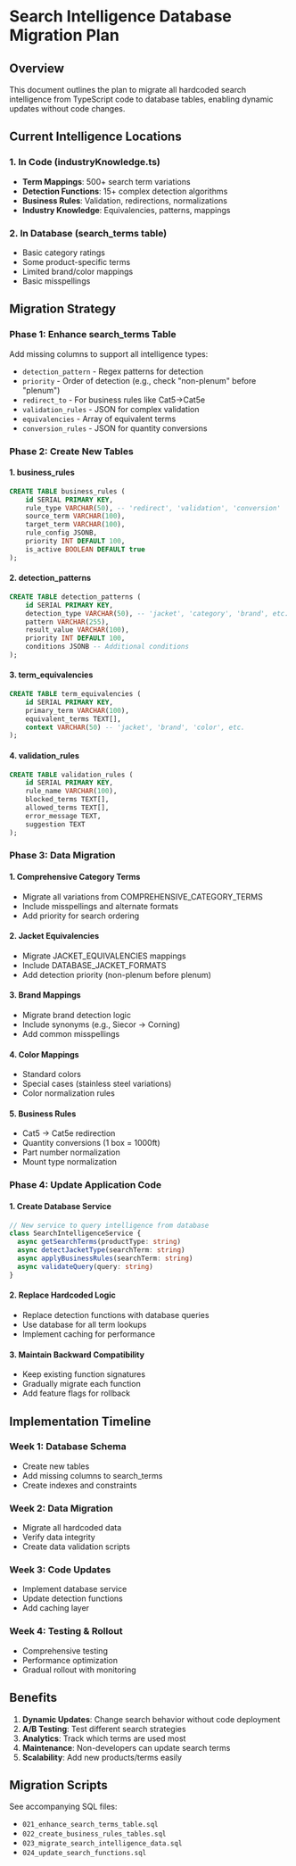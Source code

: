 # Search Intelligence Database Migration Plan

## Overview
This document outlines the plan to migrate all hardcoded search intelligence from TypeScript code to database tables, enabling dynamic updates without code changes.

## Current Intelligence Locations

### 1. In Code (industryKnowledge.ts)
- **Term Mappings**: 500+ search term variations
- **Detection Functions**: 15+ complex detection algorithms
- **Business Rules**: Validation, redirections, normalizations
- **Industry Knowledge**: Equivalencies, patterns, mappings

### 2. In Database (search_terms table)
- Basic category ratings
- Some product-specific terms
- Limited brand/color mappings
- Basic misspellings

## Migration Strategy

### Phase 1: Enhance search_terms Table
Add missing columns to support all intelligence types:
- `detection_pattern` - Regex patterns for detection
- `priority` - Order of detection (e.g., check "non-plenum" before "plenum")
- `redirect_to` - For business rules like Cat5→Cat5e
- `validation_rules` - JSON for complex validation
- `equivalencies` - Array of equivalent terms
- `conversion_rules` - JSON for quantity conversions

### Phase 2: Create New Tables

#### 1. business_rules
```sql
CREATE TABLE business_rules (
    id SERIAL PRIMARY KEY,
    rule_type VARCHAR(50), -- 'redirect', 'validation', 'conversion'
    source_term VARCHAR(100),
    target_term VARCHAR(100),
    rule_config JSONB,
    priority INT DEFAULT 100,
    is_active BOOLEAN DEFAULT true
);
```

#### 2. detection_patterns
```sql
CREATE TABLE detection_patterns (
    id SERIAL PRIMARY KEY,
    detection_type VARCHAR(50), -- 'jacket', 'category', 'brand', etc.
    pattern VARCHAR(255),
    result_value VARCHAR(100),
    priority INT DEFAULT 100,
    conditions JSONB -- Additional conditions
);
```

#### 3. term_equivalencies
```sql
CREATE TABLE term_equivalencies (
    id SERIAL PRIMARY KEY,
    primary_term VARCHAR(100),
    equivalent_terms TEXT[],
    context VARCHAR(50) -- 'jacket', 'brand', 'color', etc.
);
```

#### 4. validation_rules
```sql
CREATE TABLE validation_rules (
    id SERIAL PRIMARY KEY,
    rule_name VARCHAR(100),
    blocked_terms TEXT[],
    allowed_terms TEXT[],
    error_message TEXT,
    suggestion TEXT
);
```

### Phase 3: Data Migration

#### 1. Comprehensive Category Terms
- Migrate all variations from COMPREHENSIVE_CATEGORY_TERMS
- Include misspellings and alternate formats
- Add priority for search ordering

#### 2. Jacket Equivalencies
- Migrate JACKET_EQUIVALENCIES mappings
- Include DATABASE_JACKET_FORMATS
- Add detection priority (non-plenum before plenum)

#### 3. Brand Mappings
- Migrate brand detection logic
- Include synonyms (e.g., Siecor → Corning)
- Add common misspellings

#### 4. Color Mappings
- Standard colors
- Special cases (stainless steel variations)
- Color normalization rules

#### 5. Business Rules
- Cat5 → Cat5e redirection
- Quantity conversions (1 box = 1000ft)
- Part number normalization
- Mount type normalization

### Phase 4: Update Application Code

#### 1. Create Database Service
```typescript
// New service to query intelligence from database
class SearchIntelligenceService {
  async getSearchTerms(productType: string)
  async detectJacketType(searchTerm: string)
  async applyBusinessRules(searchTerm: string)
  async validateQuery(query: string)
}
```

#### 2. Replace Hardcoded Logic
- Replace detection functions with database queries
- Use database for all term lookups
- Implement caching for performance

#### 3. Maintain Backward Compatibility
- Keep existing function signatures
- Gradually migrate each function
- Add feature flags for rollback

## Implementation Timeline

### Week 1: Database Schema
- Create new tables
- Add missing columns to search_terms
- Create indexes and constraints

### Week 2: Data Migration
- Migrate all hardcoded data
- Verify data integrity
- Create data validation scripts

### Week 3: Code Updates
- Implement database service
- Update detection functions
- Add caching layer

### Week 4: Testing & Rollout
- Comprehensive testing
- Performance optimization
- Gradual rollout with monitoring

## Benefits

1. **Dynamic Updates**: Change search behavior without code deployment
2. **A/B Testing**: Test different search strategies
3. **Analytics**: Track which terms are used most
4. **Maintenance**: Non-developers can update search terms
5. **Scalability**: Add new products/terms easily

## Migration Scripts

See accompanying SQL files:
- `021_enhance_search_terms_table.sql`
- `022_create_business_rules_tables.sql`
- `023_migrate_search_intelligence_data.sql`
- `024_update_search_functions.sql`